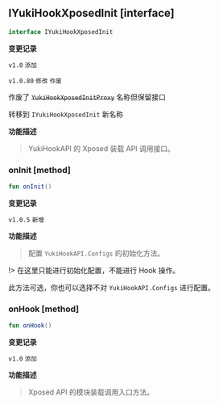 ## IYukiHookXposedInit [interface]

```kotlin
interface IYukiHookXposedInit
```

**变更记录**

`v1.0` `添加`

`v1.0.80` `修改` `作废`

作废了 ~~`YukiHookXposedInitProxy`~~ 名称但保留接口

转移到 `IYukiHookXposedInit` 新名称

**功能描述**

> YukiHookAPI 的 Xposed 装载 API 调用接口。

### onInit [method]

```kotlin
fun onInit()
```

**变更记录**

`v1.0.5` `新增`

**功能描述**

> 配置 `YukiHookAPI.Configs` 的初始化方法。

!> 在这里只能进行初始化配置，不能进行 Hook 操作。

此方法可选，你也可以选择不对 `YukiHookAPI.Configs` 进行配置。

### onHook [method]

```kotlin
fun onHook()
```

**变更记录**

`v1.0` `添加`

**功能描述**

> Xposed API 的模块装载调用入口方法。